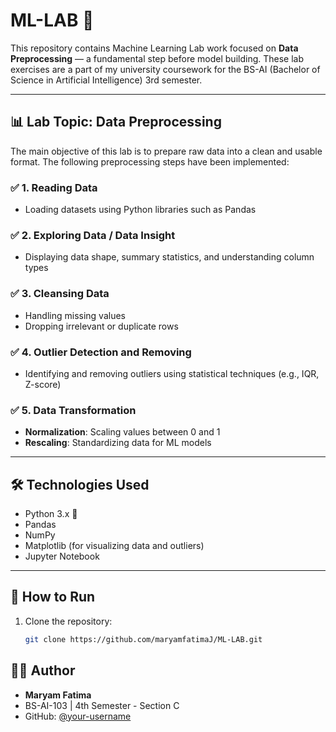 # ML-LAB 🧠

This repository contains Machine Learning Lab work focused on **Data Preprocessing** — a fundamental step before model building. These lab exercises are a part of my university coursework for the BS-AI (Bachelor of Science in Artificial Intelligence) 3rd semester.

---

## 📊 Lab Topic: Data Preprocessing

The main objective of this lab is to prepare raw data into a clean and usable format. The following preprocessing steps have been implemented:

### ✅ 1. Reading Data
- Loading datasets using Python libraries such as Pandas

### ✅ 2. Exploring Data / Data Insight
- Displaying data shape, summary statistics, and understanding column types

### ✅ 3. Cleansing Data
- Handling missing values
- Dropping irrelevant or duplicate rows

### ✅ 4. Outlier Detection and Removing
- Identifying and removing outliers using statistical techniques (e.g., IQR, Z-score)

### ✅ 5. Data Transformation
- **Normalization**: Scaling values between 0 and 1
- **Rescaling**: Standardizing data for ML models

---

## 🛠 Technologies Used

- Python 3.x 🐍
- Pandas
- NumPy
- Matplotlib (for visualizing data and outliers)
- Jupyter Notebook

---

## 📁 How to Run

1. Clone the repository:
   ```bash
   git clone https://github.com/maryamfatimaJ/ML-LAB.git

 ## 🙋‍♀️ Author

- **Maryam Fatima**
- BS-AI-103 | 4th Semester - Section C
- GitHub: [@your-username](https://github.com/maryamfatimaJ)

